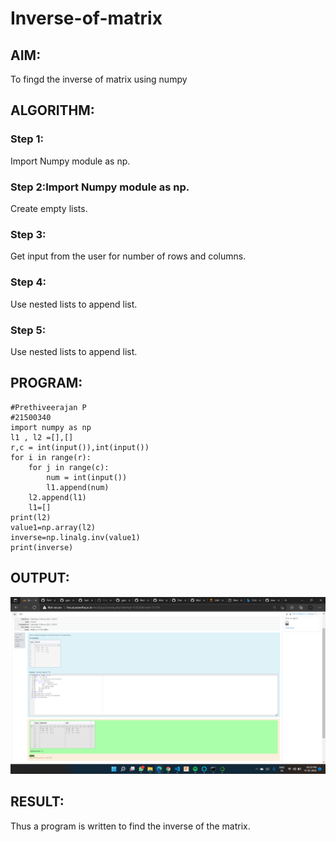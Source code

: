 # Inverse-of-matrix

## AIM:
To fingd the inverse of matrix using numpy

## ALGORITHM:
### Step 1:
Import Numpy module as np.

### Step 2:Import Numpy module as np.
Create empty lists.

### Step 3:
Get input from the user for number of rows and columns.
### Step 4:
Use nested lists to append list.
### Step 5:
Use nested lists to append list.


## PROGRAM:
```
#Prethiveerajan P
#21500340
import numpy as np
l1 , l2 =[],[]
r,c = int(input()),int(input())
for i in range(r):
    for j in range(c):
        num = int(input())
        l1.append(num)
    l2.append(l1)
    l1=[]
print(l2)
value1=np.array(l2)
inverse=np.linalg.inv(value1)
print(inverse)
```
## OUTPUT:
![OUTPUT](pd.png)


## RESULT:
Thus a program is written to find the inverse of the matrix.
